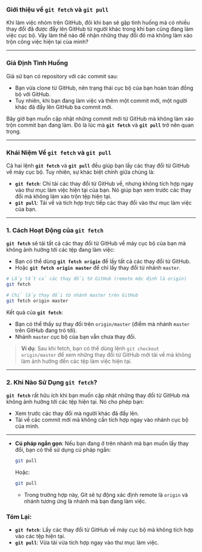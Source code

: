 ### Giới thiệu về `git fetch` và `git pull` 

Khi làm việc nhóm trên GitHub, đôi khi bạn sẽ gặp tình huống mà có nhiều thay đổi đã được đẩy lên GitHub từ người khác trong khi 
bạn cũng đang làm việc cục bộ. Vậy làm thế nào để nhận những thay đổi đó mà không làm xáo trộn công việc hiện tại của mình?

---

### Giả Định Tình Huống

Giả sử bạn có repository với các commit sau:
- Bạn vừa clone từ GitHub, nên trạng thái cục bộ của bạn hoàn toàn đồng bộ với GitHub.
- Tuy nhiên, khi bạn đang làm việc và thêm một commit mới, một người khác đã đẩy lên GitHub ba commit mới.

Bây giờ bạn muốn cập nhật những commit mới từ GitHub mà không làm xáo trộn commit bạn đang làm. Đó là lúc mà **`git fetch`** và **`git pull`** trở nên quan trọng.

---

### Khái Niệm Về `git fetch` và `git pull`

Cả hai lệnh **`git fetch`** và **`git pull`** đều giúp bạn lấy các thay đổi từ GitHub về máy cục bộ. Tuy nhiên, sự khác biệt chính giữa chúng là:
- **`git fetch`**: Chỉ tải các thay đổi từ GitHub về, nhưng không tích hợp ngay vào thư mục làm việc hiện tại của bạn. Nó giúp bạn xem trước các thay đổi mà không
làm xáo trộn tệp hiện tại.
- **`git pull`**: Tải về và tích hợp trực tiếp các thay đổi vào thư mục làm việc của bạn.

---

### 1. Cách Hoạt Động của `git fetch`

**`git fetch`** sẽ tải tất cả các thay đổi từ GitHub về máy cục bộ của bạn mà không ảnh hưởng tới các tệp đang làm việc:
- Bạn có thể dùng **`git fetch origin`** để lấy tất cả các thay đổi từ GitHub.
- Hoặc **`git fetch origin master`** để chỉ lấy thay đổi từ nhánh `master`.

```bash
# Lấy tất cả các thay đổi từ GitHub (remote mặc định là origin)
git fetch

# Chỉ lấy thay đổi từ nhánh master trên GitHub
git fetch origin master
```

Kết quả của **`git fetch`**:
- Bạn có thể thấy sự thay đổi trên `origin/master` (điểm mà nhánh `master` trên GitHub đang trỏ tới).
- Nhánh `master` cục bộ của bạn vẫn chưa thay đổi.

> **Ví dụ**: Sau khi fetch, bạn có thể dùng lệnh `git checkout origin/master` để xem những thay đổi từ GitHub mới tải về mà không làm ảnh hưởng đến các tệp làm việc hiện tại.

---

### 2. Khi Nào Sử Dụng `git fetch`?

**`git fetch`** rất hữu ích khi bạn muốn cập nhật những thay đổi từ GitHub mà không ảnh hưởng tới các tệp hiện tại. Nó cho phép bạn:
- Xem trước các thay đổi mà người khác đã đẩy lên.
- Tải về các commit mới mà không cần tích hợp ngay vào nhánh cục bộ của mình.

---
- **Cú pháp ngắn gọn**: Nếu bạn đang ở trên nhánh mà bạn muốn lấy thay đổi, bạn có thể sử dụng cú pháp ngắn:
  ```bash
  git pull
  ```
  Hoặc:

  ```bash
  git pull
  ```
  - Trong trường hợp này, Git sẽ tự động xác định remote là `origin` và nhánh tương ứng là nhánh mà bạn đang làm việc.


### Tóm Lại:

- **`git fetch`**: Lấy các thay đổi từ GitHub về máy cục bộ mà không tích hợp vào các tệp hiện tại.
- **`git pull`**: Vừa tải vừa tích hợp ngay vào thư mục làm việc.
